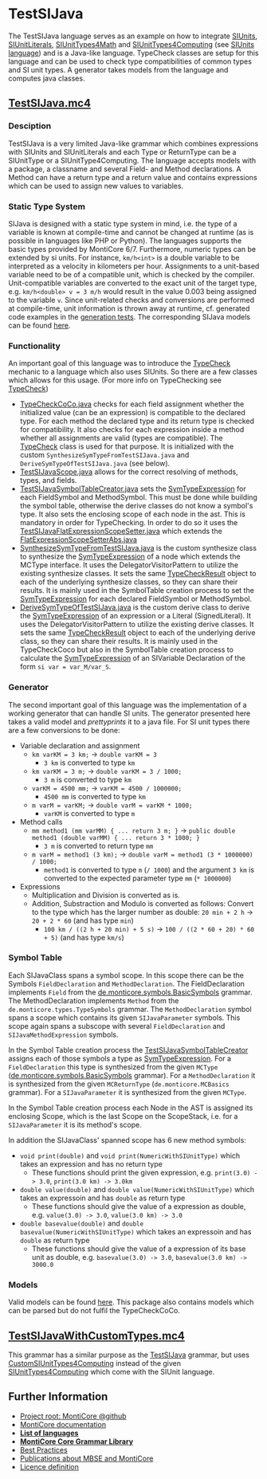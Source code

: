 # TestSIJava
The TestSIJava language serves as an example on how to integrate [SIUnits][SIUnitGrammar], 
[SIUnitLiterals][SIUnitLiteralsGrammar], [SIUnitTypes4Math][SIUnitTypes4MathGrammar] and 
[SIUnitTypes4Computing][SIUnitTypes4ComputingGrammar] (see [SIUnits language][SIUnitsDoc]) 
and is a Java-like language. TypeCheck classes are setup for this language and can be used to 
check type compatibilities of common types and SI unit types. A generator takes models from
the language and computes java classes.

## [TestSIJava.mc4][TestSIJavaGrammar]
### Desciption
TestSIJava is a very limited Java-like grammar which combines expressions with SIUnits and SIUnitLiterals and each Type 
or ReturnType can be a SIUnitType or a SIUnitType4Computing. The language accepts models with a 
package, a classname and several Field- and Method declarations. A Method can have a return type and a return value and 
contains expressions which can be used to assign new values to variables.

### Static Type System
SIJava is designed with a static type system in mind, i.e. the type of a variable is known at compile-time 
and cannot be changed at runtime (as is possible in languages like PHP or Python). The languages
supports the basic types provided by MontiCore 6/7. Furthermore, numeric types can be extended
by si units. For instance, `km/h<int>` is a double variable to be interpreted as a velocity in kilometers per hour.
Assignments to a unit-based variable need to be of a compatible unit, which is checked by the compiler.
Unit-compatible variables are converted to the exact unit of the target type, e.g. 
`km/h<double> v = 3 m/h` would result in the value 0.003 being assigned to the variable `v`.
Since unit-related checks and conversions are performed at compile-time, unit information is thrown
away at runtime, cf. generated code examples in the 
[generation tests](https://github.com/MontiCore/siunits/tree/master/src/test/resources/compare/test/de/monticore/lang/testsijava/testsijava).
The corresponding SIJava models can be found [here](https://github.com/MontiCore/siunits/tree/master/src/test/resources/test/de/monticore/lang/testsijava/testsijava).


### Functionality
An important goal of this language was to introduce the [TypeCheck][Types] mechanic to a language which also uses 
SIUnits. So there are a few classes which allows for this usage. (For more info on TypeChecking see [TypeCheck][Types])

* [TypeCheckCoCo.java][TypeCheckCoCo]
    checks for each field assignment whether the initialized value (can be an expression) is compatible to the 
    declared type. For each method the declared type and its return type is checked for compatibility.
    It also checks for each expression inside a method whether all assignments are valid (types are compatible). The 
    [TypeCheck][TypeCheck] class is used for that purpose. 
    It is initialized with the custom `SynthesizeSymTypeFromTestSIJava.java` and 
    `DeriveSymTypeOfTestSIJava.java` (see below).
* [TestSIJavaScope.java][TestSIJavaScope]
    allows for the correct resolving of methods, types, and fields.
* [TestSIJavaSymbolTableCreator.java][TestSIJavaSymbolTableCreator] 
    sets the [SymTypeExpression] for each FieldSymbol and MethodSymbol. This must be done while building the symbol table, otherwise 
    the derive classes do not know a symbol's type. It also sets the enclosing scope of each node in the ast. This is 
    mandatory in order for TypeChecking. In order to do so it uses the [TestSIJavaFlatExpressionScopeSetter.java][TestSIJavaFlatExpressionScopeSetter]
    which extends the [FlatExpressionScopeSetterAbs.java][FlatExpressionScopeSetterAbs]
* [SynthesizeSymTypeFromTestSIJava.java][SynthesizeSymTypeFromTestSIJava] 
    is the custom synthesize class to synthesize the [SymTypeExpression] of a node which extends the MCType interface. It uses the
    DelegatorVisitorPattern to utilize the existing synthesize classes. It sets the same [TypeCheckResult][TypeCheckResult] 
    object to each of the underlying synthesize classes, so they can share their results. It is mainly used in the SymbolTable
    creation process to set the [SymTypeExpression] for each declared FieldSymbol or MethodSymbol.
* [DeriveSymTypeOfTestSIJava.java][DeriveSymTypeOfTestSIJava] 
    is the custom derive class to derive the [SymTypeExpression] of an expression or a Literal (SignedLiteral). It uses the
    DelegatorVisitorPattern to utilize the existing derive classes. It sets the same [TypeCheckResult][TypeCheckResult] 
    object to each of the underlying derive class, so they can share their results. It is mainly used in the TypeCheckCoco 
    but also in the SymbolTable creation process to calculate the [SymTypeExpression] of an SIVariable Declaration of the form `si var = var_M/var_S`.

### Generator
The second important goal of this language was the implementation of a working generator that can handle SI units.
The generator presented here takes a valid model and _prettyprints_ it to a java file. For SI unit types there
are a few conversions to be done:
* Variable declaration and assignment
    * `km varKM = 3 km;` &rarr; `double varKM = 3`
        * `3 km` is converted to type `km`
    * `km varKM = 3 m;` &rarr; `double varKM = 3 / 1000;`
        * `3 m` is converted to type `km`
    * `varKM = 4500 mm;` &rarr; `varKM = 4500 / 1000000;`
        * `4500 mm` is converted to type `km`
    * `m varM = varKM;` &rarr; `double varM = varKM * 1000;`
        * `varKM` is converted to type `m`
* Method calls
    * `mm method1 (mm varMM) { ... return 3 m; }` &rarr; `public double method1 (double varMM) { ... return 3 * 1000; }`
        * `3 m` is converted to return type `mm`
    * `m varM = method1 (3 km);` &rarr; `double varM = method1 (3 * 1000000) / 1000;`
        * `method1` is converted to type `m` (`/ 1000`) and the argument `3 km` is converted to
        the expected parameter type `mm` (`* 1000000`)
* Expressions
    * Multiplication and Division is converted as is.
    * Addition, Substraction and Modulo is converted as follows: Convert to the type which has the larger number
    as double: `20 min + 2 h` &rarr; `20 + 2 * 60` (and has type `min`)
        * `100 km / ((2 h + 20 min) + 5 s)` &rarr; `100 / ((2 * 60 + 20) * 60 + 5)` (and has type `km/s`)
    
### Symbol Table
Each SIJavaClass spans a symbol scope. In this scope there can be the Symbols `FieldDeclaration` and `MethodDeclaration`.
The FieldDeclaration implements `Field` from the [de.monticore.symbols.BasicSymbols][BasicSymbolsGrammar] grammar.
The MethodDeclaration implements `Method` from the `de.monticore.types.TypeSymbols` grammar.
The `MethodDeclaration` symbol spans a scope which contains its given `SIJavaParameter` symbols. This scope again
spans a subscope with several `FieldDeclaration` and `SIJavaMethodExpression` symbols.

In the Symbol Table creation process the [TestSIJavaSymbolTableCreator][TestSIJavaSymbolTableCreator] 
assigns each of those symbols a type as [SymTypeExpression]. For a `FieldDeclaration`
this type is synthesized from the given `MCType` ([de.monticore.symbols.BasicSymbols][BasicSymbolsGrammar] grammar). 
For a `MethodDeclaration` it is synthesized from the given `MCReturnType` (`de.monticore.MCBasics` grammar).
For a `SIJavaParameter` it is synthesized from the given `MCType`.

In the Symbol Table creation process each Node in the AST is assigned its enclosing Scope, which is the last Scope 
on the ScopeStack, i.e. for a `SIJavaParameter` it is its method's scope.

In addition the SIJavaClass' spanned scope has 6 new method symbols:
* `void print(double)` and `void print(NumericWithSIUnitType)` which takes an expression and has no return type
    * These functions should print the given expression, e.g. `print(3.0) -> 3.0`, `print(3.0 km) -> 3.0km`
* `double value(double)` and `double value(NumericWithSIUnitType)` which takes an expressoin and has `double`
 as return type
    * These functions should give the value of a expression as double, 
    e.g. `value(3.0) -> 3.0`, `value(3.0 km) -> 3.0`
* `double basevalue(double)` and `double basevalue(NumericWithSIUnitType)` which takes an expressoin and has
 `double` as return type
    * These functions should give the value of a expression of its base unit as double, 
    e.g. `basevalue(3.0) -> 3.0`, `basevalue(3.0 km) -> 3000.0`

### Models
Valid models can be found [here][ValidModels].
This package also contains models which can be parsed but do not fulfil the TypeCheckCoCo.

## [TestSIJavaWithCustomTypes.mc4][TestSIJavaWithCustomTypesGrammar] 
This grammar has a similar purpose as the [TestSIJava](#testsijavamc4) grammar, but uses [CustomSIUnitTypes4Computing][CustomSIUnitTypes4ComputingGrammar] 
instead of the given [SIUnitTypes4Computing][SIUnitTypes4ComputingGrammar] 
which come with the SIUnit language.

[SIUnitGrammar]: ../../../../../../main/grammars/de/monticore/SIUnits.mc4
[SIUnitLiteralsGrammar]: ../../../../../../main/grammars/de/monticore/SIUnitLiterals.mc4
[SIUnitTypes4MathGrammar]: ../../../../../../main/grammars/de/monticore/SIUnitTypes4Math.mc4
[SIUnitTypes4ComputingGrammar]: ../../../../../../main/grammars/de/monticore/SIUnitTypes4Computing.mc4
[TestSIJavaGrammar]: TestSIJava.mc4
[TestSIJavaWithCustomTypesGrammar]: TestSIJavaWithCustomTypes.mc4
[CustomSIUnitTypes4ComputingGrammar]: ../../CustomSIUnitTypes4Computing.mc4
[SIUnitTypes4ComputingGrammar]: ../../../../../../main/grammars/de/monticore/SIUnitTypes4Computing.mc4
[BasicSymbolsGrammar]: https://github.com/MontiCore/monticore/blob/dev/monticore-grammar/src/main/grammars/de/monticore/symbols/BasicSymbols.mc4

[TestSIJavaScope]: ../../../../../java/de/monticore/lang/testsijava/testsijava/_symboltable/TestSIJavaScope.java
[TestSIJavaSymbolTableCreator]: ../../../../../java/de/monticore/lang/testsijava/testsijava/_symboltable/TestSIJavaSymbolTableCreator.java
[TestSIJavaFlatExpressionScopeSetter]: ../../../../../java/de/monticore/lang/testsijava/testsijava/_symboltable/TestSIJavaFlatExpressionScopeSetter.java
[FlatExpressionScopeSetterAbs]: ../../../../../java/de/monticore/types/check/FlatExpressionScopeSetterAbs.java
[SynthesizeSymTypeFromTestSIJava]: ../../../../../java/de/monticore/types/check/SynthesizeSymTypeFromTestSIJava.java
[TypeCheckResult]: https://github.com/MontiCore/monticore/blob/dev/monticore-grammar/src/main/java/de/monticore/types/check/TypeCheckResult.java
[DeriveSymTypeOfTestSIJava]: ../../../../../java/de/monticore/types/check/DeriveSymTypeOfTestSIJava.java
[SymTypeExpression]: https://github.com/MontiCore/monticore/blob/dev/monticore-grammar/src/main/java/de/monticore/types/check/SymTypeExpression.java

[MyClass]: ../../../../../resources/test/de/monticore/lang/testsijava/testsijava/MyClass.sijava
[ValidModels]: ../../../../../resources/test/de/monticore/lang/testsijava/testsijava

[TypeCheckCoCo]: ../../../../../java/de/monticore/lang/testsijava/testsijava/_cocos/TypeCheckCoCo.java
[TypeCheck]: https://github.com/MontiCore/monticore/blob/dev/monticore-grammar/src/main/java/de/monticore/types/check/TypeCheck.java

[SIUnitsDoc]: ../../../../../../main/grammars/de/monticore/SIUnits.md
[Types]: https://github.com/MontiCore/monticore/blob/dev/monticore-grammar/src/main/grammars/de/monticore/types/Types.md

## Further Information

* [Project root: MontiCore @github](https://github.com/MontiCore/monticore)
* [MontiCore documentation](http://www.monticore.de/)
* [**List of languages**](https://github.com/MontiCore/monticore/blob/dev/docs/Languages.md)
* [**MontiCore Core Grammar Library**](https://github.com/MontiCore/monticore/blob/dev/monticore-grammar/src/main/grammars/de/monticore/Grammars.md)
* [Best Practices](https://github.com/MontiCore/monticore/blob/dev/docs/BestPractices.md)
* [Publications about MBSE and MontiCore](https://www.se-rwth.de/publications/)
* [Licence definition](https://github.com/MontiCore/monticore/blob/master/00.org/Licenses/LICENSE-MONTICORE-3-LEVEL.md)

